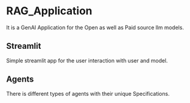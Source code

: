 # RAG_Application
It is a GenAI Application for the Open as well as Paid source llm models.

## Streamlit
Simple streamlit app for the user interaction with user and model. 
 
## Agents
There is different types of agents with their unique Specifications. 
 
